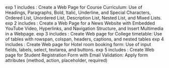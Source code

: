 exp 1 includes : Create a Web Page for Course
Curriculum: Use of Headings,
Paragraphs, Bold, Italic, Underline,
and Special Characters, Ordered
List, Unordered List, Description
List, Nested List, and Mixed Lists.
exp 2 includes : Create a Web Page for a News
Website with Embedded YouTube
Video, Hyperlinks, and Navigation
Structure, and Insert Multimedia in
a Webpage.
exp 3 includes : Create Web page for College
timetable: Use of tables with
rowspan, colspan, headers,
captions, and nested tables
exp 4 includes : Create Web page for Hotel room
booking form: Use of input fields,
labels, select, textarea, and buttons.
exp 5 includes : Create Web page for Student
Registration Form with Email
Validation: Apply form attributes
(method, action, placeholder,
required)
